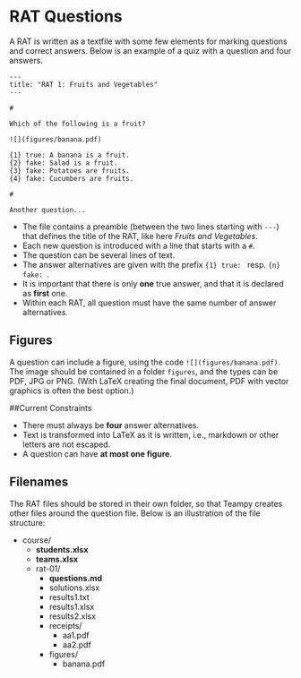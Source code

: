 ---
---

# RAT Questions


A RAT is written as a textfile with some few elements for marking questions and correct answers.
Below is an example of a quiz with a question and four answers.

    ---
    title: "RAT 1: Fruits and Vegetables"
    ---

    #

    Which of the following is a fruit?

    ![](figures/banana.pdf)

    {1} true: A banana is a fruit.
    {2} fake: Salad is a fruit.
    {3} fake: Potatoes are fruits.
    {4} fake: Cucumbers are fruits.

    #

    Another question...


* The file contains a preamble (between the two lines starting with `---`) that
defines the title of the RAT, like here *Fruits and Vegetables*.
* Each new question is introduced with a line that starts with a `#`.
* The question can be several lines of text.
* The answer alternatives are given with the prefix `{1} true: ` resp. `{n} fake: `.
* It is important that there is only **one** true answer, and that it is declared as **first** one.
* Within each RAT, all question must have the same number of answer alternatives.

## Figures

A question can include a figure, using the code `![](figures/banana.pdf)`.
The image should be contained in a folder `figures`, and the types can be PDF, JPG or PNG.
(With LaTeX creating the final document, PDF with vector graphics is often the best option.)

##Current Constraints

* There must always be **four** answer alternatives.
* Text is transformed into LaTeX as it is written, i.e., markdown or other letters are not escaped.
* A question can have **at most one figure**.




## Filenames

The RAT files should be stored in their own folder, so that Teampy creates other files around the question file. Below is an illustration of the file structure:

- course/
    - **students.xlsx**
    - **teams.xlsx**
    - rat-01/
        - **questions.md**
        - solutions.xlsx
        - results1.txt
        - results1.xlsx
        - results2.xlsx
        - receipts/
            - aa1.pdf
            - aa2.pdf
        - figures/
            - banana.pdf
